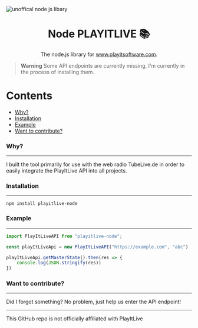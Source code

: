 ![unoffical node js libary](https://github.com/Noel-Schmidt/playitlive-node/assets/76415683/18982ba3-48a7-4622-96f9-74fd88199637)
<h1 align="center">
  Node PLAYITLIVE 📚
</h1>
<p align="center">
   The node.js library for <a href="https://www.playitsoftware.com/">www.playitsoftware.com</a>.
</p>

> **Warning**
> Some API endpoints are currently missing, I'm currently in the process of installing them.

Contents
=======
 * [Why?](#why)
 * [Installation](#installation)
 * [Example](#installation)
 * [Want to contribute?](#want-to-contribute)

### Why?
---
I built the tool primarily for use with the web radio TubeLive.de in order to easily integrate the PlayItLive API into all projects.

### Installation
--- 

```npm install playitlive-node```

### Example
---

```ts
import PlayItLiveAPI from "playitlive-node";

const playItLiveApi = new PlayItLiveAPI("https://example.com", "abc")

playItLiveApi.getMasterState().then(res => {
    console.log(JSON.stringify(res))
})
```

### Want to contribute?
---

Did I forgot something? No problem, just help us enter the API endpoint!

___
This GitHub repo is not officially affiliated with PlayItLive
